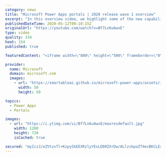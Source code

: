 ```yaml
---
category: news
title: "Microsoft Power Apps portals | 2020 release wave 1 overview"
excerpt: "In this overview video, we highlight some of the new capabilities included in the latest update to Microsoft Power Apps portals.     Here are the capabilities covered:   •    Power BI integration, so you can quickly add Power BI reports, tables, and dashboards to your portals without coding.  •    Themes"
publishedDateTime: 2020-05-12T00:10:15Z
originalUrl: "https://youtube.com/watch?v=Bf7Ln6uAwxE"
type: video
quality: 154
heat: 154
published: true

featuredContent: "<iframe width=\"800\" height=\"500\" frameborder=\"0\" src=\"https://www.youtube.com/embed/Bf7Ln6uAwxE\" allow=\"accelerometer; autoplay; encrypted-media; gyroscope; picture-in-picture\" allowfullscreen></iframe>"

provider:
  name: Microsoft
  domain: microsoft.com
  images:
    - url: "https://smartableai.github.io/microsoft-power-apps/assets/images/organizations/microsoft.com-50x50.jpg"
      width: 50
      height: 50

topics:
  - Power Apps
  - Portals

images:
  - url: "https://i.ytimg.com/vi/Bf7Ln6uAwxE/maxresdefault.jpg"
    width: 1280
    height: 720
    isCached: true

secured: "myIczJ/eZVtzvTl+KzpySkEEXRzlyYEsLDD0ZXrDw/ALlzskpoZT4ecBKCLEx2+FqElVlb3b7W1VpKb6dGhzjZ+HVnuCGU0sPhT6G3qb5nfCX8UkGRBVusmy53lhRRgsJ5co+B3vg+OdJeFE7bWDuUW+bBQGv4WXRDRGDiTXW3bq/gHeG6B5gfkc+fFLQGjlNu03Opm9bNH/NSSXs3SVEq9nbGDBezLE3WkltUs5p1S5+CK27xJ6lqojitRBkPDfVpKyWRYOk/xy9KLJ8+Naa9gHFAMQRze/D202C8DT9kPXGbcxo2q8KbWpkwRa53Ac+1jI8iNh+ik3N92R9Z6pw+E3elYWBWnvJsPkycK9V65DWQ6lIjaJSlvdMWzfez2UeeT4j5jdqNhsN9gKj8/u3GEFcdpPZ0sEBn8w06WbkHDq+eDKpJp1gFuq0b6oGPBc;7Q2fOExN8nu/Dq21Pbmd8A=="
---
```


